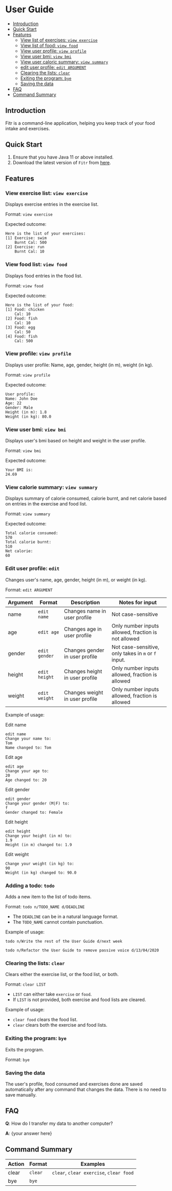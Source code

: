 # User Guide

- [Introduction](#introduction)
- [Quick Start](#quick-start)
- [Features](#features)
    - [View list of exercises: `view exercise`](#view-exercise-list-view-exercise)
    - [View list of food: `view food`](#view-food-list-view-food)
    - [View user profile: `view profile`](#view-profile-view-profile)
    - [View user bmi: `view bmi`](#view-user-bmi-view-bmi)
    - [View user caloric summary: `view summary`](#view-calorie-summary-view-summary)
    - [edit user profile: `edit ARGUMENT`](#edit-user-profile-edit)
    - [Clearing the lists: `clear`](#clearing-the-lists-clear)
    - [Exiting the program: `bye`](#exiting-the-program-bye)
    - [Saving the data](#saving-the-data)
- [FAQ](#faq)
- [Command Summary](#command-summary)

## Introduction

Fitr is a command-line application, helping you keep track of your food intake and exercises.

## Quick Start

1. Ensure that you have Java 11 or above installed.
1. Download the latest version of `Fitr` from [here](https://github.com/AY2021S1-CS2113T-W13-2/tp/releases).

## Features

### View exercise list: `view exercise`
Displays exercise entries in the exercise list.

Format: `view exercise`

Expected outcome:
```
Here is the list of your exercises:
[1] Exercise: swim
    Burnt Cal: 500
[2] Exercise: run
    Burnt Cal: 10
```

### View food list: `view food`
Displays food entries in the food list.

Format: `view food`

Expected outcome:
```
Here is the list of your food:
[1] Food: chicken
    Cal: 10
[2] Food: fish
    Cal: 10
[3] Food: egg
    Cal: 50
[4] Food: fish
    Cal: 500
```

### View profile: `view profile`
Displays user profile: Name, age, gender, height (in m), weight (in kg).

Format: `view profile`

Expected outcome:
```
User profile:
Name: John Doe
Age: 22
Gender: Male
Height (in m): 1.8
Weight (in kg): 80.0
```

### View user bmi: `view bmi`
Displays user's bmi based on height and weight in the user profile.

Format: `view bmi`

Expected outcome:
```
Your BMI is: 
24.69
```

### View calorie summary: `view summary`
Displays summary of calorie consumed, calorie burnt, and net calorie based on entries in the exercise and food list.

Format: `view summary`

Expected outcome:
```
Total calorie consumed:
570
Total calorie burnt:
510
Net calorie:
60
```

### Edit user profile: `edit`
Changes user's name, age, gender, height (in m), or weight (in kg).

Format: `edit ARGUMENT`

Argument | Format | Description | Notes for input
----- | ------ | -------- | ------
name | `edit name` | Changes name in user profile | Not case-sensitive
age | `edit age` | Changes age in user profile | Only number inputs allowed, fraction is not allowed
gender | `edit gender` | Changes gender in user profile | Not case-sensitive, only takes in `m` or `f` input.
height | `edit height` | Changes height in user profile | Only number inputs allowed, fraction is allowed
weight | `edit weight` | Changes weight in user profile | Only number inputs allowed, fraction is allowed

Example of usage:

Edit name
```
edit name
Change your name to: 
Tom
Name changed to: Tom
```
Edit age
```
edit age
Change your age to: 
20
Age changed to: 20
```
Edit gender
```
edit gender
Change your gender (M|F) to: 
f
Gender changed to: Female
```
Edit height
```
edit height
Change your height (in m) to: 
1.9
Height (in m) changed to: 1.9
```
Edit weight
```
Change your weight (in kg) to: 
90
Weight (in kg) changed to: 90.0
```
### Adding a todo: `todo`
Adds a new item to the list of todo items.

Format: `todo n/TODO_NAME d/DEADLINE`

* The `DEADLINE` can be in a natural language format.
* The `TODO_NAME` cannot contain punctuation.  

Example of usage: 

`todo n/Write the rest of the User Guide d/next week`

`todo n/Refactor the User Guide to remove passive voice d/13/04/2020`

### Clearing the lists: `clear`

Clears either the exercise list, or the food list, or both.

Format: `clear LIST`

- `LIST` can either take `exercise` or `food`.
- If `LIST` is not provided, both exercise and food lists are cleared.

Example of usage:

- `clear food` clears the food list.
- `clear` clears both the exercise and food lists.

### Exiting the program: `bye`

Exits the program.

Format: `bye`

### Saving the data

The user's profile, food consumed and exercises done are saved automatically after any command that changes the data. 
There is no need to save manually.


## FAQ

**Q**: How do I transfer my data to another computer? 

**A**: {your answer here}

## Command Summary

Action | Format | Examples
------ | ------ | --------
clear | `clear` | `clear`, `clear exercise`, `clear food`
bye | `bye`
